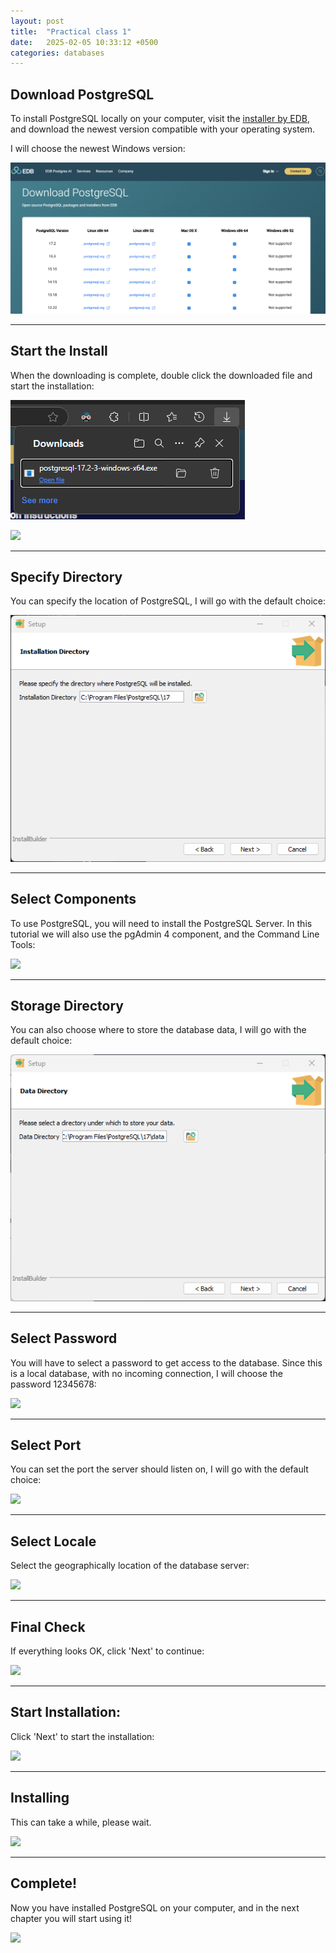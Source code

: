 ```yaml
---
layout: post
title:  "Practical class 1"
date:   2025-02-05 10:33:12 +0500
categories: databases
---
```

<!-- /assets/images/2025-02-05-postgres-install/ -->
## Download PostgreSQL

To install PostgreSQL locally on your computer, visit the [installer by EDB](https://www.enterprisedb.com/downloads/postgres-postgresql-downloads), and download the newest version compatible with your operating system.

I will choose the newest Windows version:

![](/assets/images/2025-02-05-postgres-install/Screenshot%202025-02-05%20095648.png)

---

## Start the Install

When the downloading is complete, double click the downloaded file and start the installation:

![](/assets/images/2025-02-05-postgres-install/Screenshot%202025-02-05%20095922.png)

![](https://www.w3schools.com/postgresql/screenshot_postgresql_install2.png)

---

## Specify Directory

You can specify the location of PostgreSQL, I will go with the default choice:

![](/assets/images/2025-02-05-postgres-install/Screenshot%202025-02-05%20100145.png)

---

## Select Components

To use PostgreSQL, you will need to install the PostgreSQL Server. In this tutorial we will also use the pgAdmin 4 component, and the Command Line Tools:

![](https://www.w3schools.com/postgresql/screenshot_postgresql_install4.png)

---

## Storage Directory

You can also choose where to store the database data, I will go with the default choice:

![](/assets/images/2025-02-05-postgres-install/Screenshot%202025-02-05%20100308.png)

---

## Select Password

You will have to select a password to get access to the database. Since this is a local database, with no incoming connection, I will choose the password 12345678:

![](https://www.w3schools.com/postgresql/screenshot_postgresql_install6.png)

---

## Select Port

You can set the port the server should listen on, I will go with the default choice:

![](https://www.w3schools.com/postgresql/screenshot_postgresql_install7.png)

---

## Select Locale

Select the geographically location of the database server:

![](https://www.w3schools.com/postgresql/screenshot_postgresql_install8.png)

---

## Final Check

If everything looks OK, click 'Next' to continue:

![](https://www.w3schools.com/postgresql/screenshot_postgresql_install9.png)

---

## Start Installation:

Click 'Next' to start the installation:

![](https://www.w3schools.com/postgresql/screenshot_postgresql_install10.png)

---

## Installing

This can take a while, please wait.

![](https://www.w3schools.com/postgresql/screenshot_postgresql_install11.png)

---

## Complete!

Now you have installed PostgreSQL on your computer, and in the next chapter you will start using it!

![](https://www.w3schools.com/postgresql/screenshot_postgresql_install12.png)
